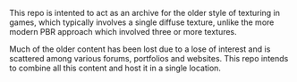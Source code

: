 This repo is intented to act as an archive for the older style of texturing in games, which typically involves a single diffuse texture, unlike the more modern PBR approach which involved three or more textures.

Much of the older content has been lost due to a lose of interest and is scattered among various forums, portfolios and websites. This repo intends to combine all this content and host it in a single location.